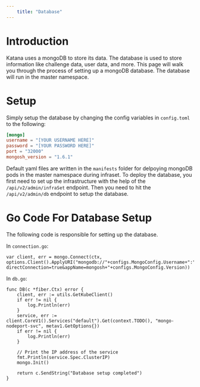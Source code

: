 ```yaml
---
    title: "Database"
---
```


# Introduction

Katana uses a mongoDB to store its data. The database is used to store information like challenge data, user data, and more. This page will walk you through the process of setting up a mongoDB database. The database will run in the master namespace. 

# Setup

Simply setup the database by changing the config variables in ```config.toml``` to the following:

```toml
[mongo]
username = "[YOUR USERNAME HERE]"
password = "[YOUR PASSWORD HERE]"
port = "32000"
mongosh_version = "1.6.1"
```

Default yaml files are written in the ```manifests``` folder for delpoying mongoDB pods in the master namespace during infraset. To deploy the database, you first need to set up the infrastructure with the help of the ```/api/v2/admin/infraSet``` endpoint. Then you need to hit the ```/api/v2/admin/db``` endpoint to setup the database.


# Go Code For Database Setup

The following code is responsible for setting up the database. 

In ```connection.go```:
```Golang
var client, err = mongo.Connect(ctx, options.Client().ApplyURI("mongodb://"+configs.MongoConfig.Username+":"+configs.MongoConfig.Password+"@"+configs.ServicesConfig.ChallengeDeployer.Host+":"+configs.MongoConfig.Port+"/?directConnection=true&appName=mongosh+"+configs.MongoConfig.Version))
```

In ```db.go```:
```Golang
func DB(c *fiber.Ctx) error {
	client, err := utils.GetKubeClient()
	if err != nil {
		log.Println(err)
	}
	service, err := client.CoreV1().Services("default").Get(context.TODO(), "mongo-nodeport-svc", metav1.GetOptions{})
	if err != nil {
		log.Println(err)
	}

	// Print the IP address of the service
	fmt.Println(service.Spec.ClusterIP)
	mongo.Init()

	return c.SendString("Database setup completed")
}
```